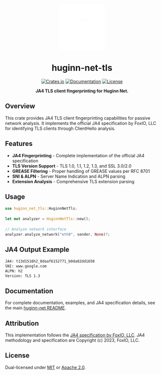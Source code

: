 <div align="center">
  <img src="https://raw.githubusercontent.com/biandratti/huginn-net/master/huginn-net.svg" alt="Huginn Net Logo" width="150"/>
  
  # huginn-net-tls

  [![Crates.io](https://img.shields.io/crates/v/huginn-net-tls.svg)](https://crates.io/crates/huginn-net-tls)
  [![Documentation](https://docs.rs/huginn-net-tls/badge.svg)](https://docs.rs/huginn-net-tls)
  [![License](https://img.shields.io/badge/license-MIT%2FApache--2.0-blue.svg)](https://github.com/biandratti/huginn-net#license)

  **JA4 TLS client fingerprinting for Huginn Net.**
</div>

## Overview

This crate provides JA4 TLS client fingerprinting capabilities for passive network analysis. It implements the official JA4 specification by FoxIO, LLC for identifying TLS clients through ClientHello analysis.

## Features

- **JA4 Fingerprinting** - Complete implementation of the official JA4 specification
- **TLS Version Support** - TLS 1.0, 1.1, 1.2, 1.3, and SSL 3.0/2.0
- **GREASE Filtering** - Proper handling of GREASE values per RFC 8701
- **SNI & ALPN** - Server Name Indication and ALPN parsing
- **Extension Analysis** - Comprehensive TLS extension parsing

## Usage

```rust
use huginn_net_tls::HuginnNetTls;

let mut analyzer = HuginnNetTls::new();

// Analyze network interface
analyzer.analyze_network("eth0", sender, None)?;
```

## JA4 Output Example

```text
JA4: t13d1516h2_8daaf6152771_b0da82dd1658
SNI: www.google.com
ALPN: h2
Version: TLS 1.3
```

## Documentation

For complete documentation, examples, and JA4 specification details, see the main [huginn-net README](https://github.com/biandratti/huginn-net#readme).

## Attribution

This implementation follows the [JA4 specification by FoxIO, LLC](https://github.com/FoxIO-LLC/ja4). JA4 methodology and specification are Copyright (c) 2023, FoxIO, LLC.

## License

Dual-licensed under [MIT](https://github.com/biandratti/huginn-net/blob/master/LICENSE-MIT) or [Apache 2.0](https://github.com/biandratti/huginn-net/blob/master/LICENSE-APACHE).